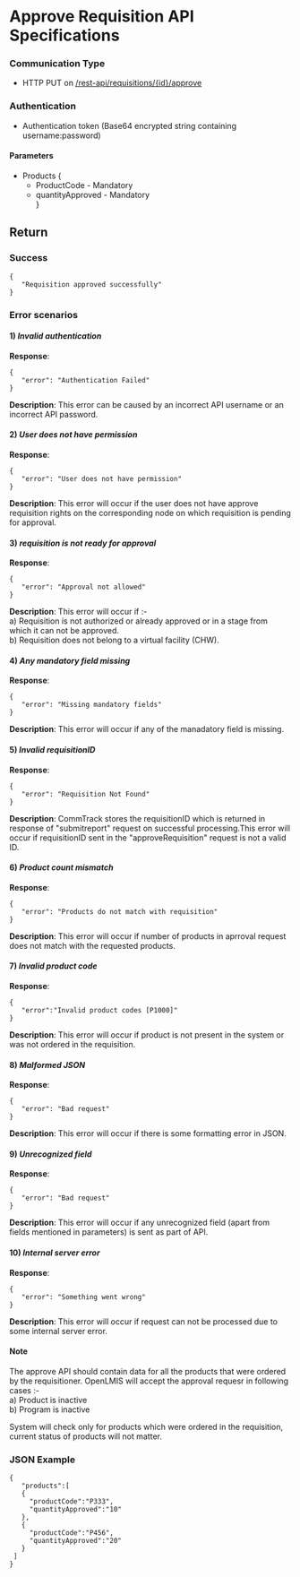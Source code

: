 # Approve Requisition API Specifications

### Communication Type

- HTTP PUT on [/rest-api/requisitions/{id}/approve](#)

### Authentication

- Authentication token (Base64 encrypted string containing username:password)

#### Parameters

- Products
{  
    * ProductCode - Mandatory  
    * quantityApproved - Mandatory  
}  

## Return

### Success
```
{  
   "Requisition approved successfully"  
}  
```
### Error scenarios 

#### 1) *Invalid authentication*  
**Response**:  
```   
{   
   "error": "Authentication Failed"  
}    
```   
**Description**: This error can be caused by an incorrect API username or an incorrect API password. 

#### 2) *User does not have permission*  
**Response**:    
```
{        
   "error": "User does not have permission"  
}   
```  
**Description**: This error will occur if the user does not have approve requisition rights on the corresponding node on which requisition is pending for approval.

#### 3) *requisition is not ready for approval*  
**Response**:   
``` 
{  
   "error": "Approval not allowed"  
}  
```    
**Description**: This error will occur if :-   
a) Requisition is not authorized or already approved or in a stage from which it can not be approved.   
b) Requisition does not belong to a virtual facility (CHW).   

#### 4) *Any mandatory field missing*
**Response**:  
```
{  
   "error": "Missing mandatory fields"  
}
```  
**Description**: This error will occur if any of the manadatory field is missing.

#### 5) *Invalid requisitionID*
**Response**:  
```
{        
   "error": "Requisition Not Found"      
}  
```  
**Description**: CommTrack stores the requisitionID which is returned in response of "submitreport" request on successful processing.This error will occur if requisitionID sent in the "approveRequisition" request is not a valid ID. 

#### 6) *Product count mismatch*
**Response**:  
```
{        
   "error": "Products do not match with requisition"      
}  
```  
**Description**: This error will occur if number of products in aprroval request does not match with the requested products.


#### 7) *Invalid product code*
**Response**: 
``` 
{
   "error":"Invalid product codes [P1000]"   
}
```     
**Description**: This error will occur if product is not present in the system or was not ordered in the requisition.   

#### 8) *Malformed JSON*
**Response**:  
```
{          
   "error": "Bad request"        
}  
```
**Description**: This error will occur if there is some formatting error in JSON.

#### 9) *Unrecognized field*
**Response**:  
```   
{        
   "error": "Bad request"      
}  
```
**Description**: This error will occur if any unrecognized field (apart from fields mentioned in parameters) is sent as part of API.

#### 10) *Internal server error*
**Response**:  
```
{        
   "error": "Something went wrong"      
}  
```
**Description**: This error will occur if request can not be processed due to some internal server error.   

#### Note  
The approve API should contain data for all the products that were ordered by the requisitioner. OpenLMIS will accept the approval requesr in following cases :-   
a) Product is inactive   
b) Program is inactive   

System will check only for products which were ordered in the requisition, current status of products will not matter.
 
### JSON Example 
```
{   
   "products":[
   {
     "productCode":"P333",
     "quantityApproved":"10"
   },
   {
     "productCode":"P456",
     "quantityApproved":"20"
   }
 ]
}
```
